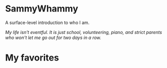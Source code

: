# SammyWhammy
A surface-level introduction to who I am.<br />
<p><em>My life isn't eventful. It is just school, volunteering, piano, and strict parents who won't let me go out for two days in a row.</em></p>
<h1>My favorites</h1>
<body></body>
</html>
